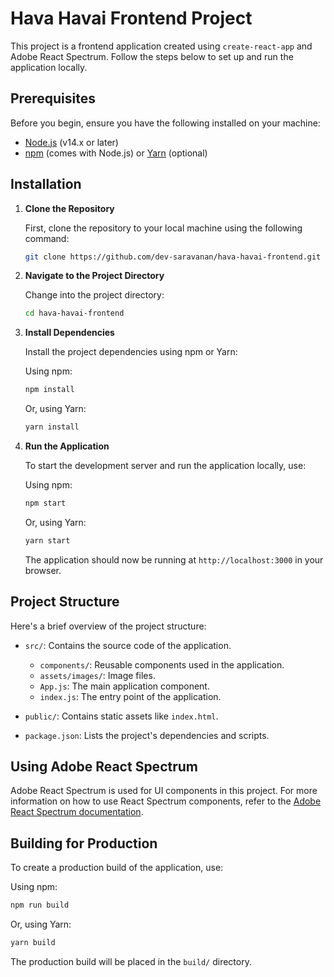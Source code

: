 # Hava Havai Frontend Project

This project is a frontend application created using `create-react-app` and Adobe React Spectrum. Follow the steps below to set up and run the application locally.

## Prerequisites

Before you begin, ensure you have the following installed on your machine:

- [Node.js](https://nodejs.org/) (v14.x or later)
- [npm](https://www.npmjs.com/) (comes with Node.js) or [Yarn](https://yarnpkg.com/) (optional)

## Installation

1. **Clone the Repository**

   First, clone the repository to your local machine using the following command:

   ```bash
   git clone https://github.com/dev-saravanan/hava-havai-frontend.git
   ```

2. **Navigate to the Project Directory**

   Change into the project directory:

   ```bash
   cd hava-havai-frontend
   ```

3. **Install Dependencies**

   Install the project dependencies using npm or Yarn:

   Using npm:

   ```bash
   npm install
   ```

   Or, using Yarn:

   ```bash
   yarn install
   ```

4. **Run the Application**

   To start the development server and run the application locally, use:

   Using npm:

   ```bash
   npm start
   ```

   Or, using Yarn:

   ```bash
   yarn start
   ```

   The application should now be running at `http://localhost:3000` in your browser.

## Project Structure

Here's a brief overview of the project structure:

- `src/`: Contains the source code of the application.

  - `components/`: Reusable components used in the application.
  - `assets/images/`: Image files.
  - `App.js`: The main application component.
  - `index.js`: The entry point of the application.

- `public/`: Contains static assets like `index.html`.

- `package.json`: Lists the project's dependencies and scripts.

## Using Adobe React Spectrum

Adobe React Spectrum is used for UI components in this project. For more information on how to use React Spectrum components, refer to the [Adobe React Spectrum documentation](https://react-spectrum.adobe.com/react-spectrum/getting-started.html).

## Building for Production

To create a production build of the application, use:

Using npm:

```bash
npm run build
```

Or, using Yarn:

```bash
yarn build
```

The production build will be placed in the `build/` directory.
